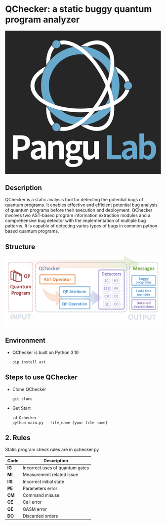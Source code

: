 # QChecker: a static buggy quantum program analyzer
![image](./pangu.png)
## Description
QChecker is a static analysis tool for detecting the potential bugs of quantum programs. It enables effective and efficient potential bug analysis of quantum programs before their execution and deployment. QChecker involves two AST-based program information extraction modules and a comprehensive bug detector with the implementation of multiple bug patterns.
It is capable of detecting varies types of bugs in common python-based quantum programs.
## Structure
![image](./Structure.png)

## Environment
- QChecker is built on Python 3.10
  ```
  pip install ast
  ```
## Steps to use QChecker
- Clone QChecker
  ```
  git clone
  ```

- Get Start
  ```
  cd Qchecker
  python main.py --file_name [your file name]
  ```


## 2. Rules
Static program check rules are in qchecker.py

| Code | Description |
|--- | --- |
|__IG__| Incorrect uses of quantum gates|
|__MI__ | Measurement related issue  |
|__IIS__ |Incorrect initial state |
|__PE__|Parameters error  |
|__CM__|Command misuse |
|__CE__|Call error |
|__QE__|QASM error |
|__DO__|Discarded orders |

